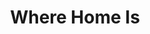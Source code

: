 ---
layout: page_store
id: 10
title: Where Home Is
details: 
contributors: 
 - prikankshitm
facebookurl: 
permalink: /store/10
image: 10.png
---